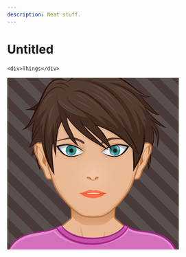 ```yaml
---
description: Neat stuff.
---
```


# Untitled



```markup
<div>Things</div>
```

![This is the image caption.](../.gitbook/assets/myavatar-1.png)



